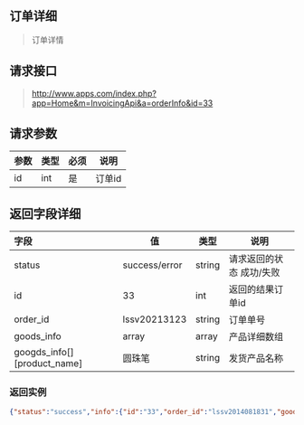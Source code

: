 ## 订单详细

> 订单详情 

## 请求接口

>  http://www.apps.com/index.php?app=Home&m=InvoicingApi&a=orderInfo&id=33

## 请求参数

|参数|类型|必须|说明|
|:---|---|---|---|
|id|int|是|订单id|

## 返回字段详细

|字段|值|类型|说明|
|:---|----|----|----|
|status|success/error|string|请求返回的状态 成功/失败|
|id|33|int|返回的结果订单id|
|order_id|lssv20213123|string|订单单号|
|goods_info|array|array|产品详细数组|
|googds_info[][product_name]|圆珠笔|string|发货产品名称|



### 返回实例

```  json
{"status":"success","info":{"id":"33","order_id":"lssv2014081831","goods_info":{"97":{"product_name":"23452315","formats":{"78":{"product_id":97,"format_id":78,"num":889,"format_name":"123523*215"}}},"95":{"product_name":"24325325","formats":{"76":{"product_id":95,"format_id":76,"num":49,"format_name":"45"}}},"94":{"product_name":"\u5706\u73e0\u7b14","formats":{"75":{"product_id":94,"format_id":75,"num":419,"format_name":"\u84dd\u8272*\u94a2\u5236"}}}},"userid":"1","state":"1","qg_id":"148","custom_id":"5","rec_amount":"3123.35","hav_amount":"0","charge":"1","sure_charge":"0","type":"0","circle_time":"0","circle_times":"0","inputtime":"1408347649","first_time":"0","down_id":"1126","remark":"\u6211\u53bb\u5361\u5361\u897f\u80af","create":"\u5e86\u4e30\u5305\u5b50","charge_name":"\u5e86\u4e30\u5305\u5b50","stateArr":{"state":1,"stateName":"\u5df2\u786e\u8ba4","time":"1408347671"}}}

